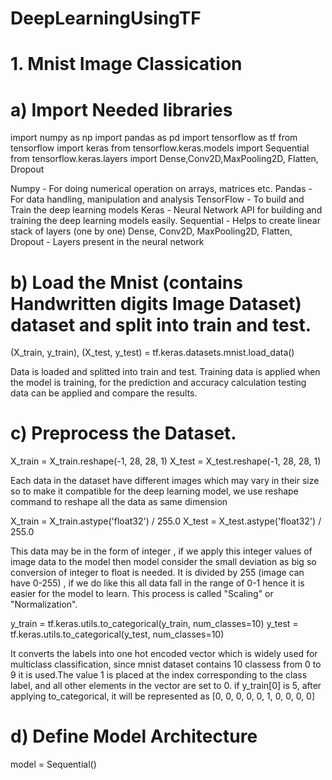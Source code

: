 # DeepLearningUsingTF

# 1. Mnist Image Classication

# a) Import Needed libraries

import numpy as np
import pandas as pd
import tensorflow as tf
from tensorflow import keras
from tensorflow.keras.models import Sequential
from tensorflow.keras.layers import Dense,Conv2D,MaxPooling2D, Flatten, Dropout

Numpy - For doing numerical operation on arrays, matrices etc.
Pandas - For data handling, manipulation and analysis
TensorFlow - To build and Train the deep learning models
Keras - Neural Network API for building and training the deep learning models easily.
Sequential - Helps to create linear stack of layers (one by one)
Dense, Conv2D, MaxPooling2D, Flatten, Dropout - Layers present in the neural network

# b) Load the Mnist (contains Handwritten digits Image Dataset) dataset and split into train and test.

(X_train, y_train), (X_test, y_test) = tf.keras.datasets.mnist.load_data()

Data is loaded and splitted into train and test. Training data is applied when the model is training, for the prediction and accuracy calculation testing data can be applied and compare the results.

# c) Preprocess the Dataset.

X_train = X_train.reshape(-1, 28, 28, 1)
X_test = X_test.reshape(-1, 28, 28, 1)

Each data in the dataset have different images which may vary in their size so to make it compatible for the deep learning model, we use reshape command to reshape all the data as same dimension

X_train = X_train.astype('float32') / 255.0 
X_test = X_test.astype('float32') / 255.0

This data may be in the form of integer , if we apply this integer values of image data to the model then model consider the small deviation as big so conversion of integer to float is needed.
It is divided by 255 (image can have 0-255)  , if we do like this all data fall in the range of 0-1 hence it is easier for the model to learn. This process is called "Scaling" or "Normalization".

y_train = tf.keras.utils.to_categorical(y_train, num_classes=10)
y_test = tf.keras.utils.to_categorical(y_test, num_classes=10)

It converts the labels into one hot encoded vector which is widely used for multiclass classification, since mnist dataset contains 10 classess from 0 to 9 it is used.The value 1 is placed at the index corresponding to the class label, and all other elements in the vector are set to 0.
if y_train[0] is 5, after applying to_categorical, it will be represented as [0, 0, 0, 0, 0, 1, 0, 0, 0, 0]

# d) Define Model Architecture

model = Sequential()



